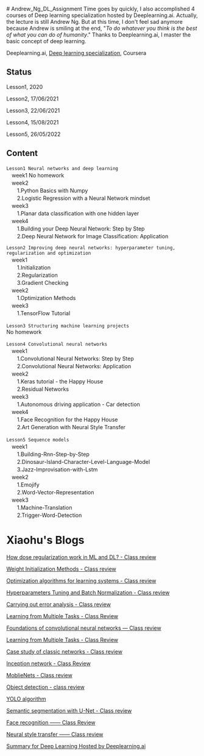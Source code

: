 ﻿﻿﻿﻿# Andrew_Ng_DL_Assignment
Time goes by quickly, I also accomplished 4 courses of Deep learning specialization hosted by Deeplearning.ai. Actually, the lecture is still Andrew Ng. But at this time, I don't feel sad anymore because Andrew is smiling at the end, "*To do whatever you think is the best of what you can do of humanity*." Thanks to Deeplearning.ai, I master the basic concept of deep learning.

Deeplearning.ai, [Deep learning specialization](https://www.coursera.org/specializations/deep-learning), Coursera
## Status

Lesson1, 2020

Lesson2, 17/06/2021

Lesson3, 22/06/2021

Lesson4, 15/08/2021

Lesson5, 26/05/2022

## Content

`Lesson1 Neural networks and deep learning`
  <br>　week1 No homework
  <br>　week2 
  <br>　　1.Python Basics with Numpy
  <br>　　2.Logistic Regression with a Neural Network mindset
  <br>　week3
  <br>　　1.Planar data classification with one hidden layer
  <br>　week4
  <br>　　1.Building your Deep Neural Network: Step by Step
  <br>　　2.Deep Neural Network for Image Classification: Application

`Lesson2 Improving deep neural networks: hyperparameter tuning, regularization and optimization`
  <br>　week1
    <br>　　1.Initialization
    <br>　　2.Regularization
    <br>　　3.Gradient Checking
  <br>　week2
    <br>　　1.Optimization Methods
  <br>　week3
    <br>　　1.TensorFlow Tutorial

`Lesson3 Structuring machine learning projects`
  <br>No homework

`Lesson4 Convolutional neural networks`
  <br>　week1
    <br>　　1.Convolutional Neural Networks: Step by Step
    <br>　　2.Convolutional Neural Networks: Application
  <br>　week2
    <br>　　1.Keras tutorial - the Happy House
    <br>　　2.Residual Networks
  <br>　week3
	<br>　　1.Autonomous driving application - Car detection
  <br>　week4
 	<br>　　1.Face Recognition for the Happy House
	<br>　　2.Art Generation with Neural Style Transfer
	
`Lesson5 Sequence models`
  <br>　week1
    <br>　　1.Building-Rnn-Step-by-Step
    <br>　　2.Dinosaur-Island-Character-Level-Language-Model
	<br>　　3.Jazz-Improvisation-with-Lstm
  <br>　week2
    <br>　　1.Emojify
    <br>　　2.Word-Vector-Representation
  <br>　week3
	<br>　　1.Machine-Translation
	<br>　　2.Trigger-Word-Detection

# Xiaohu's Blogs

[How dose regularization work in ML and DL? - Class review](https://anthonydave.top/Deep%20Learning/How-dose-regularization-work-in-ML-and-DL-Class-Review/)

[Weight Initialization Methods - Class review](https://anthonydave.top/Deep%20Learning/Weight-Initialization-Methods-Class-Review/)

[Optimization algorithms for learning systems - Class review](https://anthonydave.top/Deep%20Learning/Optimization-algorithms-for-learning-systems-Class-Review/)

[Hyperparameters Tuning and Batch Normalization - Class review](https://anthonydave.top/Deep%20Learning/Hyperparameters-Tuning-and-Batch-Normalization-Class-Review/)

[Carrying out error analysis - Class review](https://anthonydave.top/Deep%20Learning/Carrying-out-error-analysis-Class-Review/)

[Learning from Multiple Tasks - Class Review](https://anthonydave.top/Deep%20Learning/Learning-from-Multiple-Tasks-Class-Review/)

[Foundations of convolutional neural networks — Class review](https://anthonydave.top/Deep%20Learning/Foundations-of-convolutional-neural-networks---Class-review/)

[Learning from Multiple Tasks - Class Review](https://anthonydave.top/Deep%20Learning/Learning-from-Multiple-Tasks-Class-Review/)

[Case study of classic networks - Class review](https://anthonydave.top/Deep%20Learning/Case-study-of-classic-networks-Class-review/)

[Inception network - Class Review](https://anthonydave.top/Deep%20Learning/Inception-network-Class-Review/)

[MoblieNets - Class review](https://anthonydave.top/Deep%20Learning/MoblieNets-Class-review/)

[Object detection - class review](https://anthonydave.top/Deep%20Learning/Obejct-detection-class-review/)

[YOLO algorithm](https://anthonydave.top/Deep%20Learning/YOLO-algorithm/)

[Semantic segmentation with U-Net - Class review](https://anthonydave.top/Deep%20Learning/Semantic-segmentation-with-U-Net-Class-review/)

[Face recognition —— Class Review](https://anthonydave.top/Deep%20Learning/Face-recognition---Class-Review/)

[Neural style transfer —— Class review](https://anthonydave.top/Deep%20Learning/Neural-style-transfer---Class-review/)

[Summary for Deep Learning Hosted by Deeplearning.ai](https://anthonydave.top/Deep%20Learning/Summary-for-Deep-Learning-Hosted-by-Deeplearning-ai/)
